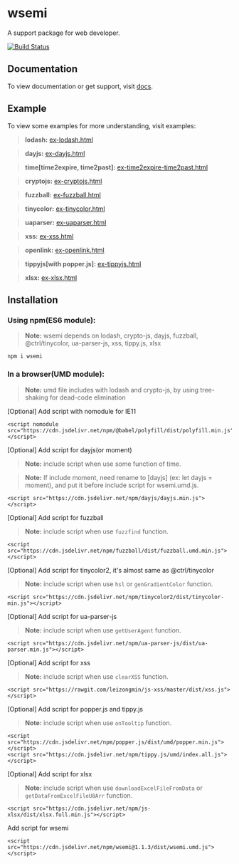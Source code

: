 # wsemi
A support package for web developer.

[![Build Status](https://travis-ci.org/yuda-lyu/wsemi.svg?branch=master)](https://travis-ci.org/yuda-lyu/wsemi)

## Documentation
To view documentation or get support, visit [docs](https://yuda-lyu.github.io/wsemi/wsemi.html).

## Example
To view some examples for more understanding, visit examples:
> **lodash:** [ex-lodash.html](https://yuda-lyu.github.io/wsemi/examples/ex-lodash.html)

> **dayjs:** [ex-dayjs.html](https://yuda-lyu.github.io/wsemi/examples/ex-dayjs.html)

> **time[time2expire, time2past]:** [ex-time2expire-time2past.html](https://yuda-lyu.github.io/wsemi/examples/ex-time2expire-time2past.html)

> **cryptojs:** [ex-cryptojs.html](https://yuda-lyu.github.io/wsemi/examples/ex-cryptojs.html)

> **fuzzball:** [ex-fuzzball.html](https://yuda-lyu.github.io/wsemi/examples/ex-fuzzball.html)

> **tinycolor:** [ex-tinycolor.html](https://yuda-lyu.github.io/wsemi/examples/ex-tinycolor.html)

> **uaparser:** [ex-uaparser.html](https://yuda-lyu.github.io/wsemi/examples/ex-uaparser.html)

> **xss:** [ex-xss.html](https://yuda-lyu.github.io/wsemi/examples/ex-xss.html)

> **openlink:** [ex-openlink.html](https://yuda-lyu.github.io/wsemi/examples/ex-openlink.html)

> **tippyjs[with popper.js]:** [ex-tippyjs.html](https://yuda-lyu.github.io/wsemi/examples/ex-tippyjs.html)

> **xlsx:** [ex-xlsx.html](https://yuda-lyu.github.io/wsemi/examples/ex-xlsx.html)

## Installation
### Using npm(ES6 module):
> **Note:** wsemi depends on lodash, crypto-js, dayjs, fuzzball, @ctrl/tinycolor, ua-parser-js, xss, tippy.js, xlsx
```alias
npm i wsemi
```

### In a browser(UMD module):
> **Note:** umd file includes with lodash and crypto-js, by using tree-shaking for dead-code elimination

[Optional] Add script with nomodule for IE11
```alias
<script nomodule src="https://cdn.jsdelivr.net/npm/@babel/polyfill/dist/polyfill.min.js"></script>
```
[Optional] Add script for dayjs(or moment)
> **Note:** include script when use some function of time. 

> **Note:** If include moment, need rename to [dayjs] (ex: let dayjs = moment), and put it before include script for wsemi.umd.js.
```alias
<script src="https://cdn.jsdelivr.net/npm/dayjs/dayjs.min.js"></script>
```
[Optional] Add script for fuzzball
> **Note:** include script when use `fuzzfind` function.
```alias
<script src="https://cdn.jsdelivr.net/npm/fuzzball/dist/fuzzball.umd.min.js"></script>
```
[Optional] Add script for tinycolor2, it's almost same as @ctrl/tinycolor
> **Note:** include script when use `hsl` or `genGradientColor` function.
```alias
<script src="https://cdn.jsdelivr.net/npm/tinycolor2/dist/tinycolor-min.js"></script>
```
[Optional] Add script for ua-parser-js
> **Note:** include script when use `getUserAgent` function.
```alias
<script src="https://cdn.jsdelivr.net/npm/ua-parser-js/dist/ua-parser.min.js"></script>
```
[Optional] Add script for xss
> **Note:** include script when use `clearXSS` function.
```alias
<script src="https://rawgit.com/leizongmin/js-xss/master/dist/xss.js"></script>
```
[Optional] Add script for popper.js and tippy.js
> **Note:** include script when use `onTooltip` function.
```alias
<script src="https://cdn.jsdelivr.net/npm/popper.js/dist/umd/popper.min.js"></script>
<script src="https://cdn.jsdelivr.net/npm/tippy.js/umd/index.all.js"></script>
```
[Optional] Add script for xlsx
> **Note:** include script when use `downloadExcelFileFromData` or `getDataFromExcelFileU8Arr` function.
```alias
<script src="https://cdn.jsdelivr.net/npm/js-xlsx/dist/xlsx.full.min.js"></script>
```
Add script for wsemi
```alias
<script src="https://cdn.jsdelivr.net/npm/wsemi@1.1.3/dist/wsemi.umd.js"></script>
```
